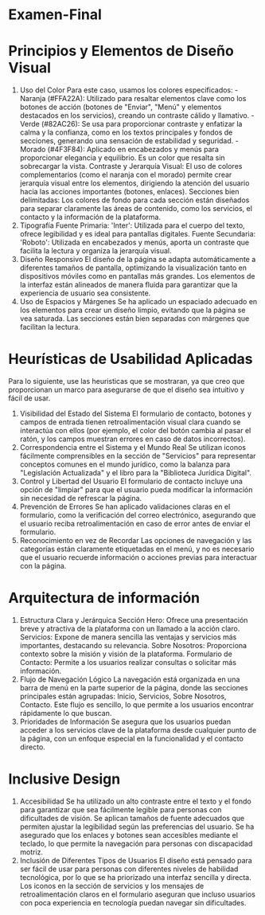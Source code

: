 # Examen-Final
# Principios y Elementos de Diseño Visual
1. Uso del Color
Para este caso, usamos los colores especificados:
-Naranja (#FFA22A): Utilizado para resaltar elementos clave como los botones de acción (botones de "Enviar", "Menú" y elementos destacados en los servicios), creando un contraste cálido y llamativo.
-Verde (#82AC26): Se usa para proporcionar contraste y enfatizar la calma y la confianza, como en los textos principales y fondos de secciones, generando una sensación de estabilidad y seguridad.
-Morado (#4F3F84): Aplicado en encabezados y menús para proporcionar elegancia y equilibrio. Es un color que resalta sin sobrecargar la vista.
Contraste y Jerarquía Visual:
El uso de colores complementarios (como el naranja con el morado) permite crear jerarquía visual entre los elementos, dirigiendo la atención del usuario hacia las acciones importantes (botones, enlaces).
Secciones bien delimitadas: Los colores de fondo para cada sección están diseñados para separar claramente las áreas de contenido, como los servicios, el contacto y la información de la plataforma.
3. Tipografía
Fuente Primaria: 'Inter': Utilizada para el cuerpo del texto, ofrece legibilidad y es ideal para pantallas digitales.
Fuente Secundaria: 'Roboto': Utilizada en encabezados y menús, aporta un contraste que facilita la lectura y organiza la jerarquía visual.
4. Diseño Responsivo
El diseño de la página se adapta automáticamente a diferentes tamaños de pantalla, optimizando la visualización tanto en dispositivos móviles como en pantallas más grandes. Los elementos de la interfaz están alineados de manera fluida para garantizar que la experiencia de usuario sea consistente.
5. Uso de Espacios y Márgenes
Se ha aplicado un espaciado adecuado en los elementos para crear un diseño limpio, evitando que la página se vea saturada. Las secciones están bien separadas con márgenes que facilitan la lectura.
# Heurísticas de Usabilidad Aplicadas
Para lo siguiente, use las heuristicas que se mostraran, ya que creo que proporcionan un marco para asegurarse de que el diseño sea intuitivo y fácil de usar.
1. Visibilidad del Estado del Sistema
El formulario de contacto, botones y campos de entrada tienen retroalimentación visual clara cuando se interactúa con ellos (por ejemplo, el color del botón cambia al pasar el ratón, y los campos muestran errores en caso de datos incorrectos).
2. Correspondencia entre el Sistema y el Mundo Real
Se utilizan iconos fácilmente comprensibles en la sección de "Servicios" para representar conceptos comunes en el mundo jurídico, como la balanza para "Legislación Actualizada" y el libro para la "Biblioteca Jurídica Digital".
3. Control y Libertad del Usuario
El formulario de contacto incluye una opción de "limpiar" para que el usuario pueda modificar la información sin necesidad de refrescar la página.
4. Prevención de Errores
Se han aplicado validaciones claras en el formulario, como la verificación del correo electrónico, asegurando que el usuario reciba retroalimentación en caso de error antes de enviar el formulario.
5. Reconocimiento en vez de Recordar
Las opciones de navegación y las categorías están claramente etiquetadas en el menú, y no es necesario que el usuario recuerde información o acciones previas para interactuar con la página.
# Arquitectura de información
1. Estructura Clara y Jerárquica
Sección Hero: Ofrece una presentación breve y atractiva de la plataforma con un llamado a la acción claro.
Servicios: Expone de manera sencilla las ventajas y servicios más importantes, destacando su relevancia.
Sobre Nosotros: Proporciona contexto sobre la misión y visión de la plataforma.
Formulario de Contacto: Permite a los usuarios realizar consultas o solicitar más información.
2. Flujo de Navegación Lógico
La navegación está organizada en una barra de menú en la parte superior de la página, donde las secciones principales están agrupadas: Inicio, Servicios, Sobre Nosotros, Contacto. Este flujo es sencillo, lo que permite a los usuarios encontrar rápidamente lo que buscan.
3. Prioridades de Información
Se asegura que los usuarios puedan acceder a los servicios clave de la plataforma desde cualquier punto de la página, con un enfoque especial en la funcionalidad y el contacto directo.
# Inclusive Design
1. Accesibilidad
Se ha utilizado un alto contraste entre el texto y el fondo para garantizar que sea fácilmente legible para personas con dificultades de visión.
Se aplican tamaños de fuente adecuados que permiten ajustar la legibilidad según las preferencias del usuario.
Se ha asegurado que los enlaces y botones sean accesibles mediante el teclado, lo que permite la navegación para personas con discapacidad motriz.
2. Inclusión de Diferentes Tipos de Usuarios
El diseño está pensado para ser fácil de usar para personas con diferentes niveles de habilidad tecnológica, por lo que se ha priorizado una interfaz sencilla y directa.
Los iconos en la sección de servicios y los mensajes de retroalimentación claros en el formulario aseguran que incluso usuarios con poca experiencia en tecnología puedan navegar sin dificultades.
